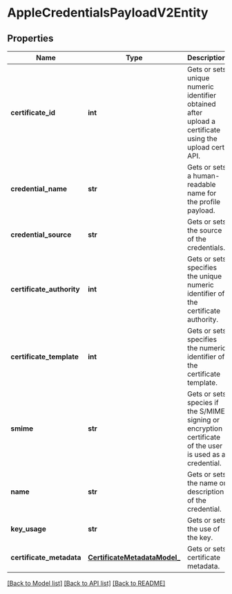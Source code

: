 # AppleCredentialsPayloadV2Entity

## Properties
Name | Type | Description | Notes
------------ | ------------- | ------------- | -------------
**certificate_id** | **int** | Gets or sets unique numeric identifier obtained after upload a certificate using the upload cert API. | [optional] 
**credential_name** | **str** | Gets or sets a human-readable name for the profile payload. | [optional] 
**credential_source** | **str** | Gets or sets the source of the credentials. | [optional] 
**certificate_authority** | **int** | Gets or sets specifies the unique numeric identifier of the certificate authority. | [optional] 
**certificate_template** | **int** | Gets or sets specifies the numeric identifier of the certificate template. | [optional] 
**smime** | **str** | Gets or sets species if the S/MIME signing or encryption certificate of the user is used as a credential. | [optional] 
**name** | **str** | Gets or sets the name or description of the credential. | [optional] 
**key_usage** | **str** | Gets or sets the use of the key. | [optional] 
**certificate_metadata** | [**CertificateMetadataModel_**](CertificateMetadataModel_.md) | Gets or sets certificate metadata. | [optional] 

[[Back to Model list]](../README.md#documentation-for-models) [[Back to API list]](../README.md#documentation-for-api-endpoints) [[Back to README]](../README.md)


